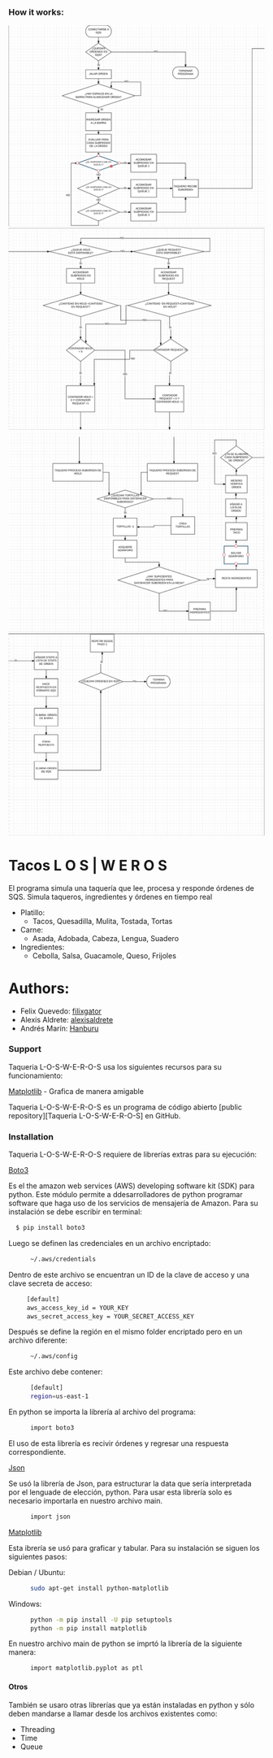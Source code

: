 ### How it works:

![Alt Text](https://github.com/filixgator/Taqueria-L-O-S-W-E-R-O-S/blob/master/1.png)
![Alt Text](https://github.com/filixgator/Taqueria-L-O-S-W-E-R-O-S/blob/master/2.png)
![Alt Text](https://github.com/filixgator/Taqueria-L-O-S-W-E-R-O-S/blob/master/3.png)
![Alt Text](https://github.com/filixgator/Taqueria-L-O-S-W-E-R-O-S/blob/master/4.png)

# Tacos  L O S  |  W E R O S

El programa simula una taquería que lee, procesa y responde órdenes de SQS. Simula taqueros, ingredientes y órdenes en tiempo real

  - Platillo: 
    - Tacos, Quesadilla, Mulita, Tostada, Tortas
  - Carne:
    - Asada, Adobada, Cabeza, Lengua, Suadero       
  - Ingredientes:
    - Cebolla, Salsa, Guacamole, Queso, Frijoles 

# Authors:

- Felix Quevedo: [filixgator](https://github.com/filixgator)
- Alexis Aldrete: [alexisaldrete](https://github.com/alexisaldrete)
- Andrés Marín: [Hanburu](https://github.com/Hanburu)
  
### Support

Taqueria L-O-S-W-E-R-O-S usa los siguientes recursos para su funcionamiento:

[Matplotlib](https://matplotlib.org/) - Grafica de manera amigable


 Taqueria L-O-S-W-E-R-O-S es un programa de código abierto [public repository][Taqueria L-O-S-W-E-R-O-S] en GitHub.

### Installation

Taqueria L-O-S-W-E-R-O-S requiere de librerías extras para su ejecución:  

[Boto3](https://github.com/boto/boto3) 

Es el the amazon web services (AWS) developing software kit (SDK) para python. Este módulo permite a ddesarrolladores de python programar software que haga uso de los servicios de mensajería de Amazon. Para su instalación se debe escribir en terminal:

```sh
  $ pip install boto3
```
Luego se definen las credenciales en un archivo encriptado:

```sh
      ~/.aws/credentials 
```
 Dentro de este archivo se encuentran un ID de la clave de acceso y una clave secreta de acceso:
 
```sh
     [default]
     aws_access_key_id = YOUR_KEY
     aws_secret_access_key = YOUR_SECRET_ACCESS_KEY         
```

Después se define la región en el mismo folder encriptado pero en un archivo diferente:

```sh
      ~/.aws/config        
```
Este archivo debe contener: 
```sh
      [default]
      region=us-east-1      
```
 En python se importa la librería al archivo del programa:
 
```sh
      import boto3    
```       
          
El uso de esta librería es recivir órdenes y regresar una respuesta correspondiente.

[Json](https://docs.python.org/2/library/json.html)

Se usó la librería de Json, para estructurar la data que sería interpretada por el lenguade de elección, python. Para usar esta librería solo es necesario importarla en nuestro archivo main. 
```sh
      import json  
```   
        
[Matplotlib](https://matplotlib.org/)

Esta ibrería se usó para graficar y tabular. Para su instalación se siguen los siguientes pasos: 
           
Debian / Ubuntu:
```sh
      sudo apt-get install python-matplotlib
```  
Windows: 
```sh
      python -m pip install -U pip setuptools
      python -m pip install matplotlib
```  
En nuestro archivo main de python se imprtó la librería de la siguiente manera: 
```sh
      import matplotlib.pyplot as ptl
```

#### Otros

También se usaro otras librerías que ya están instaladas en python y sólo deben mandarse a llamar desde los archivos existentes como: 
- Threading
- Time 
- Queue


[//]: # (These are reference links used in the body of this note and get stripped out when the markdown processor does its job. There is no need to format nicely because it shouldn't be seen. Thanks SO - http://stackoverflow.com/questions/4823468/store-comments-in-markdown-syntax)


   [Taqueria-L-O-S-W-E-R-O-S]: <https://github.com/filixgator/Taqueria-L-O-S-W-E-R-O-S>




